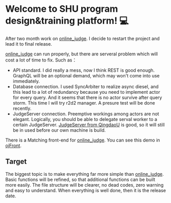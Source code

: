 # Welcome to SHU program design&training platform! 💻
After two month work on [online_judge](https://github.com/slhmy/online_judge). 
I decide to restart the project and lead it to final release.

[online_judge](https://github.com/slhmy/online_judge) can run properly, but there are serveral problem which will cost a lot of time to fix. Such as：
- API standard. I did really a mess, now I think REST is good enough. GraphQL will be an optional demand, which may won't come into use immediately.
- Database connection. I used SyncArbiter to realize async diesel, and this lead to a lot of redundancy because you need to implement actor for every query. And it seems that there is no actor survive after query storm. This time I will try r2d2 manager. A presure test will be done recently.
- JudgeServer connection. Preemptive workings among actors are not elegant. Logically, you should be able to delegate serval worker to a certain JudgeServer. [JudgeServer from QingdaoU](https://github.com/QingdaoU/JudgeServer) is good, so it will still be in used before our own machine is build.

There is a Matching front-end for [online_judge](https://github.com/slhmy/online_judge). You can see this demo in [ojFront](https://github.com/slhmy/ojFront).

## Target
The biggest topic is to make everything far more simple than [online_judge](https://github.com/slhmy/online_judge).
Basic functions will be refined, so that additional functions can be built more easily. The file structure will be clearer, no dead codes, zero warning and easy to understand.
When everything is well done, then it is the release date.